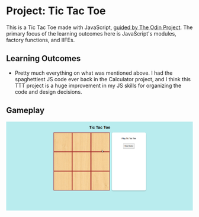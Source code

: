 # Project: Tic Tac Toe

This is a Tic Tac Toe made with JavaScript, [guided by The Odin Project](https://www.theodinproject.com/lessons/javascript-tic-tac-toe). The primary focus of the learning outcomes here is JavaScript's modules, factory functions, and IIFEs.

## Learning Outcomes

- Pretty much everything on what was mentioned above. I had the spaghettiest JS code ever back in the Calculator project, and I think this TTT project is a huge improvement in my JS skills for organizing the code and design decisions.

## Gameplay

![TTT gameplay](public/ttt_gameplay.gif)
